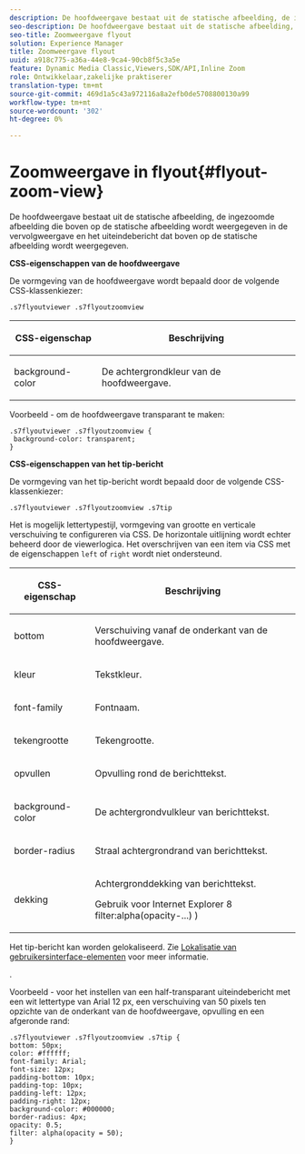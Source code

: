 ```yaml
---
description: De hoofdweergave bestaat uit de statische afbeelding, de ingezoomde afbeelding die boven op de statische afbeelding wordt weergegeven in de vervolgweergave en het uiteindebericht dat boven op de statische afbeelding wordt weergegeven.
seo-description: De hoofdweergave bestaat uit de statische afbeelding, de ingezoomde afbeelding die boven op de statische afbeelding wordt weergegeven in de vervolgweergave en het uiteindebericht dat boven op de statische afbeelding wordt weergegeven.
seo-title: Zoomweergave flyout
solution: Experience Manager
title: Zoomweergave flyout
uuid: a918c775-a36a-44e8-9ca4-90cb8f5c3a5e
feature: Dynamic Media Classic,Viewers,SDK/API,Inline Zoom
role: Ontwikkelaar,zakelijke praktiserer
translation-type: tm+mt
source-git-commit: 469d1a5c43a972116a8a2efb0de5708800130a99
workflow-type: tm+mt
source-wordcount: '302'
ht-degree: 0%

---
```



# Zoomweergave in flyout{#flyout-zoom-view}

De hoofdweergave bestaat uit de statische afbeelding, de ingezoomde afbeelding die boven op de statische afbeelding wordt weergegeven in de vervolgweergave en het uiteindebericht dat boven op de statische afbeelding wordt weergegeven.

<!--<a id="section_061E550C1C1D4DB2BD663A898895B38C"></a>-->

**CSS-eigenschappen van de hoofdweergave**

De vormgeving van de hoofdweergave wordt bepaald door de volgende CSS-klassenkiezer:

```
.s7flyoutviewer .s7flyoutzoomview
```

<table id="table_94EE3F5BBE4547C0B4943471CEE7EDE4"> 
 <thead> 
  <tr> 
   <th colname="col1" class="entry"> <p> CSS-eigenschap </p> </th> 
   <th colname="col2" class="entry"> <p>Beschrijving </p> </th> 
  </tr> 
 </thead>
 <tbody> 
  <tr> 
   <td colname="col1"> <p> <span class="codeph"> background-color  </span> </p> </td> 
   <td colname="col2"> <p> De achtergrondkleur van de hoofdweergave. </p> </td> 
  </tr> 
 </tbody> 
</table>

Voorbeeld - om de hoofdweergave transparant te maken:

```
.s7flyoutviewer .s7flyoutzoomview { 
 background-color: transparent; 
}
```

**CSS-eigenschappen van het tip-bericht**

De vormgeving van het tip-bericht wordt bepaald door de volgende CSS-klassenkiezer:

```
.s7flyoutviewer .s7flyoutzoomview .s7tip
```

Het is mogelijk lettertypestijl, vormgeving van grootte en verticale verschuiving te configureren via CSS. De horizontale uitlijning wordt echter beheerd door de viewerlogica. Het overschrijven van een item via CSS met de eigenschappen `left` of `right` wordt niet ondersteund.

<table id="table_DCF6B69A9D8C4DB7A10C4572F7484799"> 
 <thead> 
  <tr> 
   <th colname="col1" class="entry"> <p> CSS-eigenschap </p> </th> 
   <th colname="col2" class="entry"> <p>Beschrijving </p> </th> 
  </tr> 
 </thead>
 <tbody> 
  <tr> 
   <td colname="col1"> <p> <span class="codeph"> bottom  </span> </p> </td> 
   <td colname="col2"> <p>Verschuiving vanaf de onderkant van de hoofdweergave. </p> </td> 
  </tr> 
  <tr> 
   <td colname="col1"> <p> <span class="codeph"> kleur  </span> </p> </td> 
   <td colname="col2"> <p>Tekstkleur. </p> </td> 
  </tr> 
  <tr> 
   <td colname="col1"> <p> <span class="codeph"> font-family  </span> </p> </td> 
   <td colname="col2"> <p>Fontnaam. </p> </td> 
  </tr> 
  <tr> 
   <td colname="col1"> <p> <span class="codeph"> tekengrootte  </span> </p> </td> 
   <td colname="col2"> <p>Tekengrootte. </p> </td> 
  </tr> 
  <tr> 
   <td colname="col1"> <p> <span class="codeph"> opvullen  </span> </p> </td> 
   <td colname="col2"> <p>Opvulling rond de berichttekst. </p> </td> 
  </tr> 
  <tr> 
   <td colname="col1"> <p> <span class="codeph"> background-color  </span> </p> </td> 
   <td colname="col2"> <p>De achtergrondvulkleur van berichttekst. </p> </td> 
  </tr> 
  <tr> 
   <td colname="col1"> <p> <span class="codeph"> border-radius  </span> </p> </td> 
   <td colname="col2"> <p>Straal achtergrondrand van berichttekst. </p> </td> 
  </tr> 
  <tr> 
   <td colname="col1"> <p> <span class="codeph"> dekking  </span> </p> </td> 
   <td colname="col2"> <p>Achtergronddekking van berichttekst. </p> <p>Gebruik voor Internet Explorer 8 <span class="codeph"> filter:alpha(opacity-...) ) </span> </p> </td> 
  </tr> 
 </tbody> 
</table>

Het tip-bericht kan worden gelokaliseerd. Zie [Lokalisatie van gebruikersinterface-elementen](../../../c-html5-s7-aem-asset-viewers/c-html5-inlinezoom-viewer-about/c-html5-inlinezoom-viewer-localization.md#concept-6c8e58c611934e93ae3f211f46e15c27) voor meer informatie.

.

Voorbeeld - voor het instellen van een half-transparant uiteindebericht met een wit lettertype van Arial 12 px, een verschuiving van 50 pixels ten opzichte van de onderkant van de hoofdweergave, opvulling en een afgeronde rand:

```
.s7flyoutviewer .s7flyoutzoomview .s7tip { 
bottom: 50px; 
color: #ffffff; 
font-family: Arial; 
font-size: 12px; 
padding-bottom: 10px; 
padding-top: 10px; 
padding-left: 12px; 
padding-right: 12px; 
background-color: #000000; 
border-radius: 4px; 
opacity: 0.5; 
filter: alpha(opacity = 50); 
}
```

